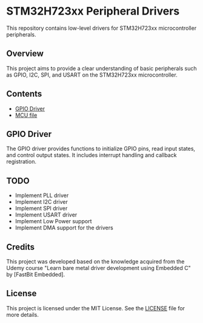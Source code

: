 # STM32H723xx Peripheral Drivers

This repository contains low-level drivers for STM32H723xx microcontroller peripherals.

## Overview

This project aims to provide a clear understanding of basic peripherals such as GPIO, I2C, SPI, and USART on the STM32H723xx microcontroller.

## Contents

- [GPIO Driver](./driver/Inc/stm32h723xx_gpio_driver.h)
- [MCU file](./driver/Inc/stm32h723xx.h)

## GPIO Driver

The GPIO driver provides functions to initialize GPIO pins, read input states, and control output states. It includes interrupt handling and callback registration.

## TODO

- Implement PLL driver
- Implement I2C driver
- Implement SPI driver
- Implement USART driver
- Implement Low Power support
- Implement DMA support for the drivers

## Credits

This project was developed based on the knowledge acquired from the Udemy course "Learn bare metal driver development using Embedded C" by [FastBit Embedded].

## License

This project is licensed under the MIT License. See the [LICENSE](./LICENSE) file for more details.
